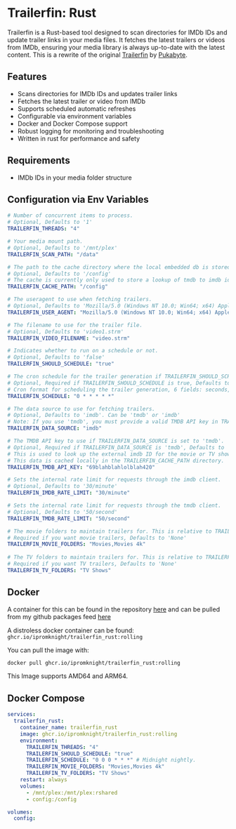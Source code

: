 # Trailerfin: Rust

Trailerfin is a Rust-based tool designed to scan directories for IMDb IDs and update trailer links in your media files. It fetches the latest trailers or videos from IMDb, ensuring your media library is always up-to-date with the latest content.
This is a rewrite of the original [Trailerfin](https://github.com/Pukabyte/trailerfin) by [Pukabyte](https://github.com/Pukabyte).

## Features
* Scans directories for IMDb IDs and updates trailer links
* Fetches the latest trailer or video from IMDb
* Supports scheduled automatic refreshes
* Configurable via environment variables
* Docker and Docker Compose support
* Robust logging for monitoring and troubleshooting
* Written in rust for performance and safety

## Requirements
* IMDb IDs in your media folder structure

## Configuration via Env Variables

```yaml
# Number of concurrent items to process.
# Optional, Defaults to '1'
TRAILERFIN_THREADS: "4"

# Your media mount path.
# Optional, Defaults to '/mnt/plex'
TRAILERFIN_SCAN_PATH: "/data"

# The path to the cache directory where the local embedded db is stored.
# Optional, Defaults to '/config'
# The cache is currently only used to store a lookup of tmdb to imdb ids to reduce the need to requery for them.
TRAILERFIN_CACHE_PATH: "/config"

# The useragent to use when fetching trailers.
# Optional, Defaults to 'Mozilla/5.0 (Windows NT 10.0; Win64; x64) AppleWebKit/537.36 Chrome/124.0.0.0'.
TRAILERFIN_USER_AGENT: "Mozilla/5.0 (Windows NT 10.0; Win64; x64) AppleWebKit/537.36 Chrome/124.0.0.0"

# The filename to use for the trailer file.
# Optional, Defaults to 'video1.strm'
TRAILERFIN_VIDEO_FILENAME: "video.strm"

# Indicates whether to run on a schedule or not.
# Optional, Defaults to 'false'
TRAILERFIN_SHOULD_SCHEDULE: "true"

# The cron schedule for the trailer generation if TRAILERFIN_SHOULD_SCHEDULE is true.
# Optional, Required if TRAILERFIN_SHOULD_SCHEDULE is true, Defaults to 'None'
# Cron format for scheduling the trailer generation, 6 fields: seconds, minutes, hours, day of month, month, day of week
TRAILERFIN_SCHEDULE: "0 * * * * *"

# The data source to use for fetching trailers.
# Optional, Defaults to 'imdb'. Can be 'tmdb' or 'imdb'
# Note: If you use 'tmdb', you must provide a valid TMDB API key in TRAILERFIN_TMDB_API_KEY.
TRAILERFIN_DATA_SOURCE: "imdb"

# The TMDB API key to use if TRAILERFIN_DATA_SOURCE is set to 'tmdb'.
# Optional, Required if TRAILERFIN_DATA_SOURCE is 'tmdb', Defaults to 'None'
# This is used to look up the external imdb ID for the movie or TV show.
# This data is cached locally in the TRAILERFIN_CACHE_PATH directory.
TRAILERFIN_TMDB_API_KEY: "69blahblahlolblah420"

# Sets the internal rate limit for requests through the imdb client.
# Optional, Defaults to '30/minute'
TRAILERFIN_IMDB_RATE_LIMIT: "30/minute"

# Sets the internal rate limit for requests through the tmdb client.
# Optional, Defaults to '50/second'
TRAILERFIN_TMDB_RATE_LIMIT: "50/second"

# The movie folders to maintain trailers for. This is relative to TRAILERFIN_SCAN_PATH.
# Required if you want movie trailers, Defaults to 'None'
TRAILERFIN_MOVIE_FOLDERS: "Movies,Movies 4k"
                            
# The TV folders to maintain trailers for. This is relative to TRAILERFIN_SCAN_PATH.
# Required if you want TV trailers, Defaults to 'None'
TRAILERFIN_TV_FOLDERS: "TV Shows"
```

## Docker

A container for this can be found in the repository [here](https://github.com/iPromKnight/containers/tree/main/apps/trailerfin_rust) and can be pulled from my github packages feed [here](https://github.com/users/iPromKnight/packages/container/package/trailerfin_rust)

A distroless docker container can be found: `ghcr.io/ipromknight/trailerfin_rust:rolling`

You can pull the image with:
```bash
docker pull ghcr.io/ipromknight/trailerfin_rust:rolling
```

This Image supports AMD64 and ARM64.

## Docker Compose

```yaml
services:
  trailerfin_rust:
    container_name: trailerfin_rust
    image: ghcr.io/ipromknight/trailerfin_rust:rolling
    environment:
      TRAILERFIN_THREADS: "4"
      TRAILERFIN_SHOULD_SCHEDULE: "true"
      TRAILERFIN_SCHEDULE: "0 0 0 * * *" # Midnight nightly.
      TRAILERFIN_MOVIE_FOLDERS: "Movies,Movies 4k"
      TRAILERFIN_TV_FOLDERS: "TV Shows"
    restart: always
    volumes:
      - /mnt/plex:/mnt/plex:rshared
      - config:/config

volumes:
  config:
```
